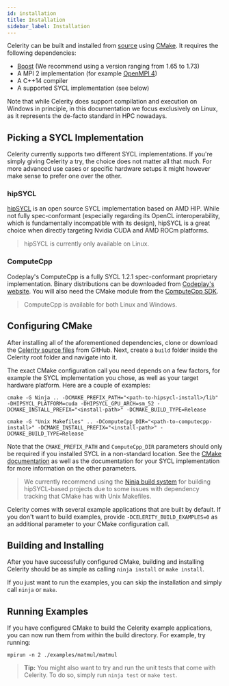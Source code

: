 ```yaml
---
id: installation
title: Installation
sidebar_label: Installation
---
```


Celerity can be built and installed from
[source](https://github.com/celerity/celerity-runtime) using
[CMake](https://cmake.org). It requires the following dependencies:

- [Boost](https://boost.org) (We recommend using a version ranging from 1.65
  to 1.73)
- A MPI 2 implementation (for example [OpenMPI 4](https://www.open-mpi.org))
- A C++14 compiler
- A supported SYCL implementation (see below)

Note that while Celerity does support compilation and execution on Windows in
principle, in this documentation we focus exclusively on Linux, as it
represents the de-facto standard in HPC nowadays.

## Picking a SYCL Implementation

Celerity currently supports two different SYCL implementations. If you're
simply giving Celerity a try, the choice does not matter all that much. For
more advanced use cases or specific hardware setups it might however make
sense to prefer one over the other.

### hipSYCL

[hipSYCL](https://github.com/illuhad/hipsycl) is an open source SYCL
implementation based on AMD HIP. While not fully spec-conformant (especially
regarding its OpenCL interoperability, which is fundamentally incompatible
with its design), hipSYCL is a great choice when directly targeting Nvidia
CUDA and AMD ROCm platforms.

> hipSYCL is currently only available on Linux.

### ComputeCpp

Codeplay's ComputeCpp is a fully SYCL 1.2.1 spec-conformant proprietary
implementation. Binary distributions can be downloaded from [Codeplay's
website](https://www.codeplay.com/products/computesuite/computecpp).
You will also need the CMake module from the [ComputeCpp
SDK](https://github.com/codeplaysoftware/computecpp-sdk/).

> ComputeCpp is available for both Linux and Windows.

## Configuring CMake

After installing all of the aforementioned dependencies, clone or download
the [Celerity source files](https://github.com/celerity/celerity-runtime)
from GitHub. Next, create a `build` folder inside the Celerity root folder
and navigate into it.

The exact CMake configuration call you need depends on a few factors, for
example the SYCL implementation you chose, as well as your target hardware
platform. Here are a couple of examples:

<!--DOCUSAURUS_CODE_TABS-->

<!--hipSYCL + Ninja -->

```
cmake -G Ninja .. -DCMAKE_PREFIX_PATH="<path-to-hipsycl-install>/lib" -DHIPSYCL_PLATFORM=cuda -DHIPSYCL_GPU_ARCH=sm_52 -DCMAKE_INSTALL_PREFIX="<install-path>" -DCMAKE_BUILD_TYPE=Release
```

<!--ComputeCpp + Unix Makefiles-->

```
cmake -G "Unix Makefiles" .. -DComputeCpp_DIR="<path-to-computecpp-install>" -DCMAKE_INSTALL_PREFIX="<install-path>" -DCMAKE_BUILD_TYPE=Release
```

<!--END_DOCUSAURUS_CODE_TABS-->

Note that the `CMAKE_PREFIX_PATH` and `ComputeCpp_DIR` parameters should only
be required if you installed SYCL in a non-standard location. See the [CMake
documentation](https://cmake.org/documentation/) as well as the documentation
for your SYCL implementation for more information on the other parameters.

> We currently recommend using the [Ninja build
> system](https://ninja-build.org/) for building hipSYCL-based projects due
> to some issues with dependency tracking that CMake has with Unix Makefiles.

Celerity comes with several example applications that are built by default.
If you don't want to build examples, provide `-DCELERITY_BUILD_EXAMPLES=0` as
an additional parameter to your CMake configuration call.

## Building and Installing

After you have successfully configured CMake, building and installing
Celerity should be as simple as calling `ninja install` or `make install`.

If you just want to run the examples, you can skip the installation and
simply call `ninja` or `make`.

## Running Examples

If you have configured CMake to build the Celerity example applications, you
can now run them from within the build directory. For example, try running:

```
mpirun -n 2 ./examples/matmul/matmul
```

> **Tip:** You might also want to try and run the unit tests that come with Celerity.
> To do so, simply run `ninja test` or `make test`.

